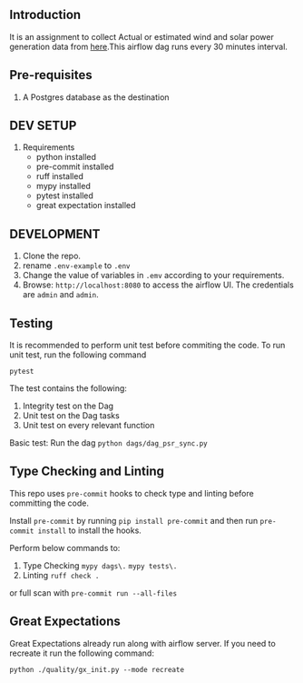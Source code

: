 ## Introduction
It is an assignment to collect Actual or estimated wind and solar power generation data from  [here](https://bmrs.elexon.co.uk/actual-or-estimated-wind-and-solar-power-generation).This airflow dag runs every 30 minutes interval.

## Pre-requisites
1. A Postgres database as the destination

## DEV SETUP
1. Requirements
    - python installed
    - pre-commit installed
    - ruff installed
    - mypy installed
    - pytest installed
    - great expectation installed

## DEVELOPMENT
1. Clone the repo.
2. rename `.env-example` to `.env`
2. Change the value of variables in `.emv` according to your requirements.
3. Browse: `http://localhost:8080` to access the airflow UI. The credentials are `admin` and `admin`.

## Testing
It is recommended to perform unit test before commiting the code. To run unit test, run the following command

`pytest`

The test contains the following:
1. Integrity test on the Dag
2. Unit test on the Dag tasks
3. Unit test on every relevant function

Basic test:
Run the dag `python dags/dag_psr_sync.py`


## Type Checking and Linting
This repo uses `pre-commit` hooks to check type and linting before committing the code.

Install `pre-commit` by running `pip install pre-commit` and then run `pre-commit install` to install the hooks.

Perform below commands to:
1. Type Checking
`mypy dags\.`
`mypy tests\.`
2. Linting
`ruff check .`

or full scan with `pre-commit run --all-files`

## Great Expectations
Great Expectations already run along with airflow server. If you need to recreate it run the following command:

`python ./quality/gx_init.py --mode recreate`
